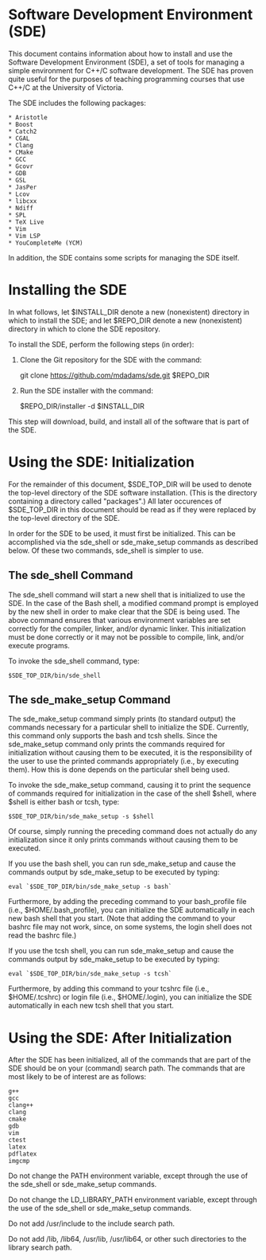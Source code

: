 Software Development Environment (SDE)
======================================

This document contains information about how to install and use the Software
Development Environment (SDE), a set of tools for managing a simple environment
for C++/C software development.  The SDE has proven quite useful for the
purposes of teaching programming courses that use C++/C at the University
of Victoria.

The SDE includes the following packages:

    * Aristotle
    * Boost
    * Catch2
    * CGAL
    * Clang
    * CMake
    * GCC
    * Gcovr
    * GDB
    * GSL
    * JasPer
    * Lcov
    * libcxx
    * Ndiff
    * SPL
    * TeX Live
    * Vim
    * Vim LSP
    * YouCompleteMe (YCM)

In addition, the SDE contains some scripts for managing the SDE itself.


Installing the SDE
==================

In what follows, let $INSTALL_DIR denote a new (nonexistent) directory
in which to install the SDE; and let $REPO_DIR denote a new (nonexistent)
directory in which to clone the SDE repository.

To install the SDE, perform the following steps (in order):

1) Clone the Git repository for the SDE with the command:

    git clone https://github.com/mdadams/sde.git $REPO_DIR

2) Run the SDE installer with the command:

    $REPO_DIR/installer -d $INSTALL_DIR

This step will download, build, and install all of the software that is part
of the SDE.


Using the SDE: Initialization
=============================

For the remainder of this document, $SDE_TOP_DIR will be used to denote
the top-level directory of the SDE software installation.  (This is the
directory containing a directory called "packages".)  All later occurences
of $SDE_TOP_DIR in this document should be read as if they were replaced by
the top-level directory of the SDE.

In order for the SDE to be used, it must first be initialized.  This can be
accomplished via the sde_shell or sde_make_setup commands as described below.
Of these two commands, sde_shell is simpler to use.

The sde_shell Command
---------------------

The sde_shell command will start a new shell that is initialized to use the
SDE.  In the case of the Bash shell, a modified command prompt is employed by
the new shell in order to make clear that the SDE is being used.  The above
command ensures that various environment variables are set correctly for the
compiler, linker, and/or dynamic linker.  This initialization must be done
correctly or it may not be possible to compile, link, and/or execute programs.

To invoke the sde_shell command, type:

    $SDE_TOP_DIR/bin/sde_shell

The sde_make_setup Command
--------------------------

The sde_make_setup command simply prints (to standard output) the commands
necessary for a particular shell to initialize the SDE.  Currently, this
command only supports the bash and tcsh shells.  Since the sde_make_setup
command only prints the commands required for initialization without causing
them to be executed, it is the responsibility of the user to use the printed
commands appropriately (i.e., by executing them).  How this is done depends
on the particular shell being used.

To invoke the sde_make_setup command, causing it to print the sequence of
commands required for initialization in the case of the shell $shell, where
$shell is either bash or tcsh, type:

    $SDE_TOP_DIR/bin/sde_make_setup -s $shell

Of course, simply running the preceding command does not actually do any
initialization since it only prints commands without causing them to be
executed.

If you use the bash shell, you can run sde_make_setup and cause the commands
output by sde_make_setup to be executed by typing:

    eval `$SDE_TOP_DIR/bin/sde_make_setup -s bash`

Furthermore, by adding the preceding command to your bash_profile file (i.e.,
$HOME/.bash_profile), you can initialize the SDE automatically in each new
bash shell that you start.  (Note that adding the command to your bashrc
file may not work, since, on some systems, the login shell does not read
the bashrc file.)

If you use the tcsh shell, you can run sde_make_setup and cause the commands
output by sde_make_setup to be executed by typing:

    eval `$SDE_TOP_DIR/bin/sde_make_setup -s tcsh`

Furthermore, by adding this command to your tcshrc file (i.e., $HOME/.tcshrc)
or login file (i.e., $HOME/.login), you can initialize the SDE automatically
in each new tcsh shell that you start.


Using the SDE: After Initialization
===================================

After the SDE has been initialized, all of the commands that are part of
the SDE should be on your (command) search path.  The commands that are most
likely to be of interest are as follows:

    g++
    gcc
    clang++
    clang
    cmake
    gdb
    vim
    ctest
    latex
    pdflatex
    imgcmp

Do not change the PATH environment variable, except through the use of the
sde_shell or sde_make_setup commands.

Do not change the LD_LIBRARY_PATH environment variable, except through the
use of the sde_shell or sde_make_setup commands.

Do not add /usr/include to the include search path.

Do not add /lib, /lib64, /usr/lib, /usr/lib64, or other such directories to
the library search path.
